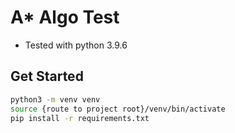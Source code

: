 # A* Algo Test

- Tested with python 3.9.6


## Get Started
```sh
python3 -m venv venv
source {route to project root}/venv/bin/activate
pip install -r requirements.txt
```